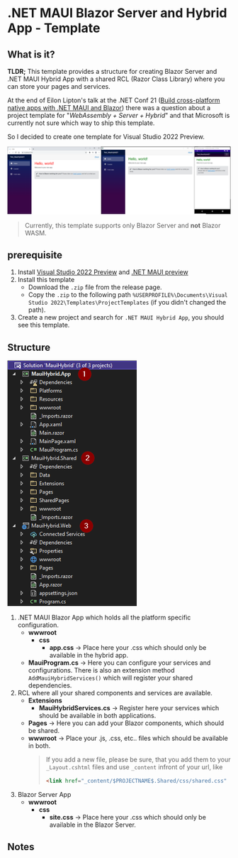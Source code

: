 # .NET MAUI Blazor Server and Hybrid App - Template
## What is it?
**TLDR;** This template provides a structure for creating Blazor Server and .NET MAUI Hybrid App with a shared RCL (Razor Class Library) where you can store your pages and services.

At the end of Eilon Lipton's talk at the .NET Conf 21 ([Build cross-platform native apps with .NET MAUI and Blazor](https://www.youtube.com/watch?v=Dr8L7zXxwLI&t=1534s)) there was a question about a project template for "*WebAssembly + Server + Hybrid*" and that Microsoft is currently not sure which way to ship this template.

So I decided to create one template for Visual Studio 2022 Preview.

![Picture of app running in Web, Windows and Android.](/assets/images/Overview.png)

>Currently, this template supports only Blazor Server and **not** Blazor WASM.

## prerequisite
1. Install [Visual Studio 2022 Preview](https://visualstudio.microsoft.com/vs/preview/) and [.NET MAUI preview](https://docs.microsoft.com/en-us/dotnet/maui/get-started/installation)
2. Install this template
    - Download the `.zip` file from the release page.
    - Copy the `.zip` to the following path `%USERPROFILE%\Documents\Visual Studio 2022\Templates\ProjectTemplates` (if you didn't changed the path).
3. Create a new project and search for `.NET MAUI Hybrid App`, you should see this template.

## Structure
![Folder structure of this template](/assets/images/Folder_Structure.png)
1. .NET MAUI Blazor App which holds all the platform specific configuration.
    - **wwwroot**
        - **css**
            - **app.css** -> Place here your .css which should only be available in the hybrid app.
    - **MauiProgram.cs** -> Here you can configure your services and configurations. There is also an extension method `AddMauiHybridServices()` which will register your shared dependencies.
2. RCL where all your shared components and services are available.
    - **Extensions**
        - **MauiHybridServices.cs** -> Register here your services which should be available in both applications.
    - **Pages** -> Here you can add your Blazor components, which should be shared.
    - **wwwroot** -> Place your .js, .css, etc.. files which should be available in both. 
      >If you add a new file, please be sure, that you add them to your `_Layout.cshtml` files and use `_content` infront of your url, like 
      >```html
      ><link href="_content/$PROJECTNAME$.Shared/css/shared.css" rel="stylesheet" />
      >```
3. Blazor Server App 
    - **wwwroot**
        - **css**
            - **site.css** -> Place here your .css which should only be available in the Blazor Server.


## Notes
